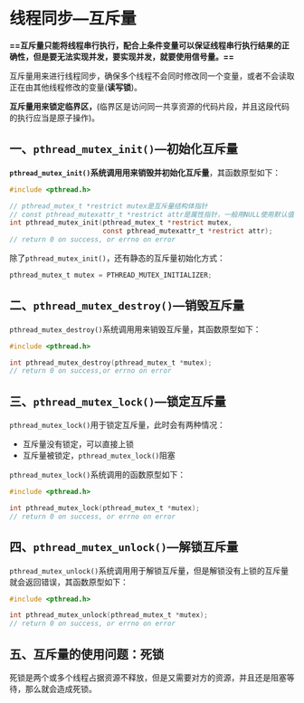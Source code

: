# 线程同步—互斥量

**==互斥量只能将线程串行执行，配合上条件变量可以保证线程串行执行结果的正确性，但是要无法实现并发，要实现并发，就要使用信号量。==**

互斥量用来进行线程同步，确保多个线程不会同时修改同一个变量，或者不会读取正在由其他线程修改的变量(**读写锁**)。

**互斥量用来锁定临界区，**(临界区是访问同一共享资源的代码片段，并且这段代码的执行应当是原子操作)。

## 一、`pthread_mutex_init()`—初始化互斥量

**`pthread_mutex_init()`系统调用用来销毁并初始化互斥量**，其函数原型如下：

```c
#include <pthread.h>

// pthread_mutex_t *restrict mutex是互斥量结构体指针
// const pthread_mutexattr_t *restrict attr是属性指针，一般用NULL使用默认值
int pthread_mutex_init(pthread_mutex_t *restrict mutex,
                       const pthread_mutexattr_t *restrict attr);
// return 0 on success, or errno on error
```

除了`pthread_mutex_init()`，还有静态的互斥量初始化方式：

```c
pthread_mutex_t mutex = PTHREAD_MUTEX_INITIALIZER;
```



## 二、`pthread_mutex_destroy()`—销毁互斥量

`pthread_mutex_destroy()`系统调用用来销毁互斥量，其函数原型如下：

```c
#include <pthread.h>

int pthread_mutex_destroy(pthread_mutex_t *mutex);
// return 0 on success,or errno on error
```



## 三、`pthread_mutex_lock()`—锁定互斥量

`pthread_mutex_lock()`用于锁定互斥量，此时会有两种情况：

+ 互斥量没有锁定，可以直接上锁
+ 互斥量被锁定，`pthread_mutex_lock()`阻塞

`pthread_mutex_lock()`系统调用的函数原型如下：

```c
#include <pthread.h>

int pthread_mutex_lock(pthread_mutex_t *mutex);
// return 0 on success, or errno on error
```



## 四、`pthread_mutex_unlock()`—解锁互斥量

`pthread_mutex_unlock()`系统调用用于解锁互斥量，但是解锁没有上锁的互斥量就会返回错误，其函数原型如下：

```c
#include <pthread.h>

int pthread_mutex_unlock(pthread_mutex_t *mutex);
// return 0 on success, or errno on error
```



## 五、互斥量的使用问题：死锁

死锁是两个或多个线程占据资源不释放，但是又需要对方的资源，并且还是阻塞等待，那么就会造成死锁。

